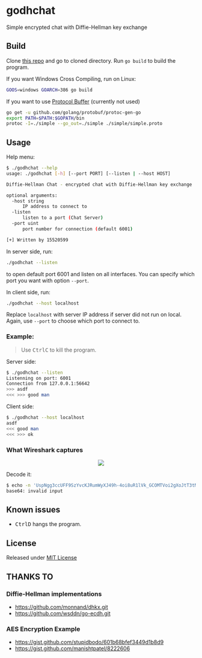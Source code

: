 # godhchat
Simple encrypted chat with Diffie-Hellman key exchange

## Build
Clone [this repo](https://github.com/lzutao/godhchat) and go to cloned directory. Run `go build` to build the program.

If you want Windows Cross Compiling, run on Linux:
```bash
GOOS=windows GOARCH=386 go build
```

If you want to use [Protocol Buffer](https://developers.google.com/protocol-buffers/docs/gotutorial) (currently not used)
```bash
go get -u github.com/golang/protobuf/protoc-gen-go
export PATH=$PATH:$GOPATH/bin
protoc -I=./simple --go_out=./simple ./simple/simple.proto
```

## Usage

Help menu:
```bash
$ ./godhchat --help
usage: ./godhchat [-h] [--port PORT] [--listen | --host HOST]

Diffie-Hellman Chat - encrypted chat with Diffie-Hellman key exchange

optional arguments:
  -host string
      IP address to connect to
  -listen
      listen to a port (Chat Server)
  -port uint
      port number for connection (default 6001)

[+] Written by 15520599
```

In server side, run:
```bash
./godhchat --listen
```
to open default port 6001 and listen on all interfaces. You can specify which port you want with option `--port`.

In client side, run:
```bash
./godhchat --host localhost
```

Replace `localhost` with server IP address if server did not run on local. Again, use `--port` to choose which port to connect to.

### Example:
> Use <kbd>Ctrl</kbd><kbd>C</kbd> to kill the program.

Server side:
```bash
$ ./godhchat --listen
Listenning on port: 6001
Connection from 127.0.0.1:56642
>>> asdf
<<< >>> good man
```

Client side:
```bash
$ ./godhchat --host localhost
asdf
<<< good man
<<< >>> ok
```

### What Wireshark captures

<p align="center">
  <img src="http://imgur.com/7Npxo3Bl.png" />
</p>

Decode it:
```bash
$ echo -n 'UspNgg3ccUFF9SzYvcKJRumWyXJ49h-4oi8uR1lVk_GCOMTVoi2gXoJtT3tMvrM0' | base64 -d
base64: invalid input
```

## Known issues
- <kbd>Ctrl</kbd><kbd>D</kbd> hangs the program.

## License
Released under [MIT License](LICENSE)

## THANKS TO

### Diffie-Hellman implementations
- https://github.com/monnand/dhkx.git
- https://github.com/wsddn/go-ecdh.git

### AES Encryption Example
- https://gist.github.com/stupidbodo/601b68bfef3449d1b8d9
- https://gist.github.com/manishtpatel/8222606
